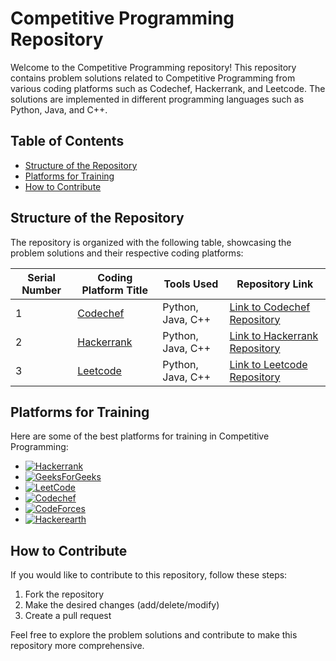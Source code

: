 # Competitive Programming Repository

Welcome to the Competitive Programming repository! This repository contains problem solutions related to Competitive Programming from various coding platforms such as Codechef, Hackerrank, and Leetcode. The solutions are implemented in different programming languages such as Python, Java, and C++.

## Table of Contents
- [Structure of the Repository](#structure-of-the-repository)
- [Platforms for Training](#platforms-for-training)
- [How to Contribute](#how-to-contribute)

## Structure of the Repository

The repository is organized with the following table, showcasing the problem solutions and their respective coding platforms:

| Serial Number | Coding Platform Title                                          | Tools Used   | Repository Link                                                                                            |
| ------------- | ------------------------------------------------------------ | ------------ | ---------------------------------------------------------------------------------------------------------- |
| 1             | [Codechef](https://codechef.com/)                 | Python, Java, C++ | [Link to Codechef Repository](https://github.com/Haleshot/Competitive-Programming/tree/master/Codechef)   |
| 2             | [Hackerrank](https://hackerrank.com/)             | Python, Java, C++ | [Link to Hackerrank Repository](https://github.com/Haleshot/Competitive-Programming/tree/master/Hackerrank) |
| 3             | [Leetcode](https://leetcode.com/)                 | Python, Java, C++ | [Link to Leetcode Repository](https://github.com/Haleshot/Competitive-Programming/tree/master/Leet_Code) |

## Platforms for Training

Here are some of the best platforms for training in Competitive Programming:

- [![Hackerrank](https://img.shields.io/badge/-hackerrank-7cfc00?style=flat&labelColor=7cfc00&logo=hackerrank&logoColor=white)](https://www.hackerrank.com/hari_leo03)	
- [![GeeksForGeeks](https://img.shields.io/badge/geeksforfeeks)](https://auth.geeksforgeeks.org/user/Haleshot/practice/)	
- [![LeetCode](https://img.shields.io/badge/-LeetCode-ff8c00?style=flat&labelColor=ff8c00&logo=LeetCode&logoColor=white)](https://leetcode.com/Haleshot/)
- [![Codechef](https://img.shields.io/badge/-Codechef-909090?style=flat&labelColor=909090&logo=Codechef&logoColor=white)](https://www.codechef.com/users/haleshot)
- [![CodeForces](https://img.shields.io/badge/-CodeForces-ec6161?style=flat&labelColor=ec6161&logo=CodeForces&logoColor=white)](https://codeforces.com/profile/Haleshot)	
- [![Hackerearth](https://img.shields.io/badge/hackerearth-purple.svg)](https://www.hackerearth.com/@srihari238)

## How to Contribute

If you would like to contribute to this repository, follow these steps:

1. Fork the repository
2. Make the desired changes (add/delete/modify)
3. Create a pull request

Feel free to explore the problem solutions and contribute to make this repository more comprehensive.

